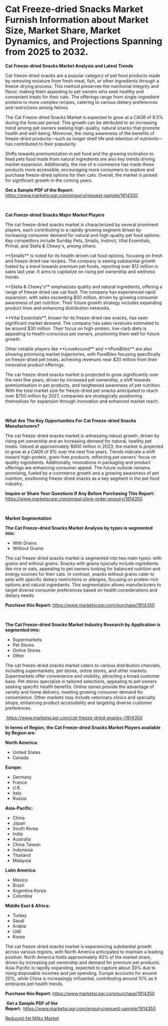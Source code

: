 <p><h1>Cat Freeze-dried Snacks Market Furnish Information about Market Size, Market Share, Market Dynamics, and Projections Spanning from 2025 to 2032.</h1></p><p><strong>Cat Freeze-dried Snacks Market Analysis and Latest Trends</strong></p>
<p><p>Cat freeze-dried snacks are a popular category of pet food products made by removing moisture from fresh meat, fish, or other ingredients through a freeze-drying process. This method preserves the nutritional integrity and flavor, making them appealing to pet owners who seek healthy and convenient treats for their cats. The offerings range from single-ingredient proteins to more complex recipes, catering to various dietary preferences and restrictions among felines.</p><p>The Cat Freeze-dried Snacks Market is expected to grow at a CAGR of 9.5% during the forecast period. This growth can be attributed to an increasing trend among pet owners seeking high-quality, natural snacks that promote health and well-being. Moreover, the rising awareness of the benefits of freeze-dried products—such as longer shelf life and retention of nutrients—has contributed to their popularity.</p><p>Shifts towards premiumization in pet food and the growing inclination to feed pets food made from natural ingredients are also key trends driving market expansion. Additionally, the rise of e-commerce has made these products more accessible, encouraging more consumers to explore and purchase freeze-dried options for their cats. Overall, the market is poised for significant growth in the coming years.</p></p>
<p><strong>Get a Sample PDF of the Report:&nbsp;</strong> <a href="https://www.marketscagr.com/enquiry/request-sample/1914350?utm_campaign=2039&utm_medium=2&utm_source=Github&utm_content=ia&utm_term=15022025&utm_id=cat-freeze-dried-snacks">https://www.marketscagr.com/enquiry/request-sample/1914350</a></p>
<p>&nbsp;</p>
<p><strong>Cat Freeze-dried Snacks Major Market Players</strong></p>
<p><p>The cat freeze-dried snacks market is characterized by several prominent players, each contributing to a rapidly growing segment driven by increasing consumer demand for natural and high-quality pet food options. Key competitors include Sunday Pets, Smalls, Instinct, Vital Essentials, Primal, and Stella & Chewy's, among others.</p><p>**Smalls** is noted for its health-driven cat food options, focusing on fresh and freeze-dried raw recipes. The company is seeing substantial growth fueled by a trend towards premium pet foods, reporting over $12 million in sales last year. It aims to capitalize on rising pet ownership and wellness trends.</p><p>**Stella & Chewy's** emphasizes quality and natural ingredients, offering a range of freeze-dried raw cat food. The company has experienced rapid expansion, with sales exceeding $50 million, driven by growing consumer awareness of pet nutrition. Their future growth strategy includes expanding product lines and enhancing distribution networks.</p><p>**Vital Essentials**, known for its freeze-dried raw snacks, has seen significant market demand. The company has sales revenues estimated to be around $30 million. Their focus on high-protein, low-carb diets is appealing to health-conscious pet owners, positioning them well for future growth.</p><p>Other notable players like **LoveAround** and **PureBites** are also showing promising market trajectories, with PureBites focusing specifically on freeze-dried pet treats, achieving revenues near $20 million from their innovative product offerings.</p><p>The cat freeze-dried snacks market is projected to grow significantly over the next few years, driven by increased pet ownership, a shift towards premiumisation in pet products, and heightened awareness of pet nutrition. With the total market size for freeze-dried pet snacks anticipated to reach over $700 million by 2027, companies are strategically positioning themselves for expansion through innovation and enhanced market reach.</p></p>
<p>&nbsp;</p>
<p><strong>What Are The Key Opportunities For Cat Freeze-dried Snacks Manufacturers?</strong></p>
<p><p>The cat freeze-dried snacks market is witnessing robust growth, driven by rising pet ownership and an increasing demand for natural, healthy pet treats. Valued at approximately $900 million in 2023, the market is projected to grow at a CAGR of 8% over the next five years. Trends indicate a shift toward high-protein, grain-free products, reflecting pet owners' focus on quality ingredients. Additionally, innovations in packaging and product offerings are enhancing consumer appeal. The future outlook remains promising, fueled by e-commerce growth and a growing awareness of pet nutrition, positioning freeze-dried snacks as a key segment in the pet food industry.</p></p>
<p><strong>Inquire or Share Your Questions If Any Before Purchasing This Report:</strong> <a href="https://www.marketscagr.com/enquiry/pre-order-enquiry/1914350?utm_campaign=2039&utm_medium=2&utm_source=Github&utm_content=ia&utm_term=15022025&utm_id=cat-freeze-dried-snacks">https://www.marketscagr.com/enquiry/pre-order-enquiry/1914350</a></p>
<p>&nbsp;</p>
<p><strong>Market Segmentation</strong></p>
<p><strong>The Cat Freeze-dried Snacks Market Analysis by types is segmented into:</strong></p>
<p><ul><li>With Grains</li><li>Without Grains</li></ul></p>
<p><p>The cat freeze-dried snacks market is segmented into two main types: with grains and without grains. Snacks with grains typically include ingredients like rice or oats, appealing to pet owners looking for balanced nutrition and energy sources for their cats. In contrast, snacks without grains cater to pets with specific dietary restrictions or allergies, focusing on protein-rich options and natural ingredients. This segmentation allows manufacturers to target diverse consumer preferences based on health considerations and dietary needs.</p></p>
<p><strong>Purchase this Report:&nbsp;</strong><a href="https://www.marketscagr.com/purchase/1914350?utm_campaign=2039&utm_medium=2&utm_source=Github&utm_content=ia&utm_term=15022025&utm_id=cat-freeze-dried-snacks">https://www.marketscagr.com/purchase/1914350</a></p>
<p>&nbsp;</p>
<p><strong>The Cat Freeze-dried Snacks Market Industry Research by Application is segmented into:</strong></p>
<p><ul><li>Supermarkets</li><li>Pet Stores</li><li>Online Stores</li><li>Other</li></ul></p>
<p><p>The cat freeze-dried snacks market caters to various distribution channels, including supermarkets, pet stores, online stores, and other markets. Supermarkets offer convenience and visibility, attracting a broad customer base. Pet stores specialize in tailored selections, appealing to pet owners seeking specific health benefits. Online stores provide the advantage of variety and home delivery, meeting growing consumer demand for convenience. Other markets may include veterinary clinics and specialty shops, enhancing product accessibility and targeting diverse customer preferences.</p></p>
<p><a href="https://www.marketscagr.com/cat-freeze-dried-snacks-r1914350?utm_campaign=2039&utm_medium=2&utm_source=Github&utm_content=ia&utm_term=15022025&utm_id=cat-freeze-dried-snacks">&nbsp;https://www.marketscagr.com/cat-freeze-dried-snacks-r1914350</a></p>
<p><strong>In terms of Region, the Cat Freeze-dried Snacks Market Players available by Region are:</strong></p>
<p>
    <p> <strong> North America: </strong>
        <ul>
            <li>United States</li>
            <li>Canada</li>
        </ul>
        </p> 
    <p> <strong> Europe: </strong>
        <ul>
            <li>Germany</li>
            <li>France</li>
            <li>U.K.</li>
            <li>Italy</li>
            <li>Russia</li>
        </ul>
        </p> 
    <p> <strong> Asia-Pacific: </strong>
        <ul>
            <li>China</li>
            <li>Japan</li>
            <li>South Korea</li>
            <li>India</li>
            <li>Australia</li>
            <li>China Taiwan</li>
            <li>Indonesia</li>
            <li>Thailand</li>
            <li>Malaysia</li>
        </ul>
        </p> 
    <p> <strong> Latin America: </strong>
        <ul>
            <li>Mexico</li>
            <li>Brazil</li>
            <li>Argentina Korea</li>
            <li>Colombia</li>
        </ul>
        </p> 
    <p> <strong> Middle East & Africa: </strong>
        <ul>
            <li>Turkey</li>
            <li>Saudi</li>
            <li>Arabia</li>
            <li>UAE</li>
            <li>Korea</li>
        </ul>
    </p>
    </p>
<p><p>The cat freeze-dried snacks market is experiencing substantial growth across various regions, with North America anticipated to maintain a leading position. North America holds approximately 40% of the market share, driven by increasing pet ownership and demand for premium pet products. Asia-Pacific is rapidly expanding, expected to capture about 30% due to rising disposable incomes and pet spending. Europe accounts for around 20%, while China is increasingly influential, contributing around 10% as it embraces pet health trends.</p></p>
<p><strong>Purchase this Report: </strong><a href="https://www.marketscagr.com/purchase/1914350?utm_campaign=2039&utm_medium=2&utm_source=Github&utm_content=ia&utm_term=15022025&utm_id=cat-freeze-dried-snacks">https://www.marketscagr.com/purchase/1914350</a></p>
<p>&nbsp;<strong>Get a Sample PDF of the Report:&nbsp;&nbsp;</strong><a href="https://www.marketscagr.com/enquiry/request-sample/1914350?utm_campaign=2039&utm_medium=2&utm_source=Github&utm_content=ia&utm_term=15022025&utm_id=cat-freeze-dried-snacks">https://www.marketscagr.com/enquiry/request-sample/1914350</a></p>
<p><strong></strong></p>
<p><p><a href="https://github.com/SamiaChowdhury801/Market-Research-Report-List-1/blob/main/reduced-fat-milks-market.md?utm_campaign=2039&utm_medium=2&utm_source=Github&utm_content=ia&utm_term=15022025&utm_id=cat-freeze-dried-snacks">Reduced-fat Milks Market</a></p></p>